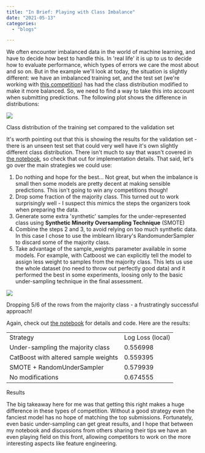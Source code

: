 ```yaml
---
title: "In Brief: Playing with Class Imbalance"
date: "2021-05-13"
categories:
  - "blogs"

---
```


We often encounter imbalanced data in the world of machine learning, and have to decide how best to handle this. In 'real life' it is up to us to decide how to evaluate performance, which types of errors we care the most about and so on. But in the example we'll look at today, the situation is slightly different: we have an imbalanced training set, and the test set (we're working with [this competition](https://www.aicrowd.com/challenges/addi-alzheimers-detection-challenge)) has had the class distribution modified to make it more balanced. So, we need to find a way to take this into account when submitting predictions. The following plot shows the difference in distributions:

![](https://datasciencecastnethome.files.wordpress.com/2021/05/class-balance.png?w=720)

Class distribution of the training set compared to the validation set

It's worth pointing out that this is showing the results for the validation set - there is an unseen test set that could very well have it's own slightly different class distribution. There isn't much to say that wasn't covered in [the notebook](https://www.aicrowd.com/showcase/dealing-with-class-imbalance), so check that out for implementation details. That said, let's go over the main strategies we could use:

1. Do nothing and hope for the best... Not great, but when the imbalance is small then some models are pretty decent at making sensible predictions. This isn't going to win any competitions though!
2. Drop some fraction of the majority class. This turned out to work surprisingly well - I suspect this mimics the steps the organizers took when preparing the data.
3. Generate some extra 'synthetic' samples for the under-represented class using **Synthetic Minority Oversampling Technique** (SMOTE)
4. Combine the steps 2 and 3, to avoid relying on too much synthetic data. In this case I chose to use the imblearn library's RandomunderSampler to discard some of the majority class.
5. Take advantage of the sample\_weights parameter available in some models. For example, with Catboost we can explicitly tell the model to assign less weight to samples from the majority class. This lets us use the whole dataset (no need to throw out perfectly good data) and it performed the best in some experiments, loosing only to the basic under-sampling technique in the final assessment.

![](https://datasciencecastnethome.files.wordpress.com/2021/05/screenshot-from-2021-05-13-15-45-41.png?w=414)

Dropping 5/6 of the rows from the majority class - a frustratingly successful approach!

Again, check out [the notebook](https://www.aicrowd.com/showcase/dealing-with-class-imbalance) for details and code. Here are the results:

<table><tbody><tr><td>Strategy</td><td>Log Loss (local)</td></tr><tr><td>Under-sampling the majority class</td><td>0.556998</td></tr><tr><td>CatBoost with altered sample weights</td><td>0.559395</td></tr><tr><td>SMOTE + RandomUnderSampler</td><td>0.579939</td></tr><tr><td>No modifications</td><td>0.674555</td></tr></tbody></table>

Results

The big takeaway here for me was that getting this right makes a huge difference in these types of competition. Without a good strategy even the fanciest model has no hope of matching the top submissions. Fortunately, even basic under-sampling can get great results, and I hope that between my notebook and discussions from others sharing their tips we have an even playing field on this front, allowing competitors to work on the more interesting aspects like feature engineering.
